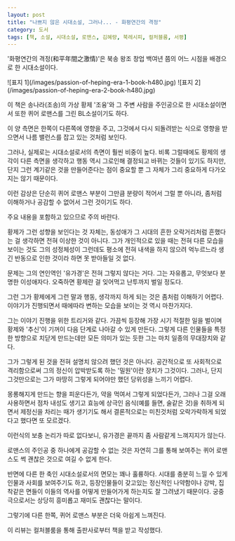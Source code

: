 ```yaml
---
layout: post
title: "나쁘지 않은 시대소설, 그러나... - 화평연간의 격정"
category: 도서
tags: [책, 소설, 시대소설, 로맨스, 김혜량, 북레시피, 컬처블룸, 서평]
---
```


'화평연간의 격정(和平年間之激情)'은
북송 왕조 창업 백여년 쯤의 어느 시점을 배경으로 한 시대소설이다.

<p class="center" markdown="1">
![표지 1](/images/passion-of-heping-era-1-book-h480.jpg)
![표지 2](/images/passion-of-heping-era-2-book-h480.jpg)
</p>

이 책은 송나라(조송)의 가상 황제 '조융'와 그 주변 사람을 주인공으로 한 시대소설이면서
또한 퀴어 로맨스를 그린 BL소설이기도 하다.

이 양 측면은 한쪽이 다른쪽에 영향을 주고,
그것에서 다시 되돌려받는 식으로 영향을 받으면서
나름 밸런스를 잡고 있는 것처럼 보인다.

그러나, 실제로는 시대소설로서의 측면이 훨씬 비중이 높다.
비록 그럴때에도 황제의 생각이 다른 측면을 생각하고
행동 역시 그로인해 결정되고 바뀌는 것들이 있기도 하지만,
단지 그런 계기같은 것을 만들어준다는 점이 중요할 뿐
그 자체가 그리 중요하게 다가오지는 않기 때문이다.

이런 감상은 단순히 퀴어 로맨스 부분이 그만큼 분량이 적어서 그럴 뿐 아니라,
좀처럼 이해하거나 공감할 수 없어서 그런 것이기도 하다.


<div class="im im-warning">
주요 내용을 포함하고 있으므로 주의 바란다.
</div>


황제가 그런 성향을 보인다는 것 자체는,
동성애가 그 시대의 흔한 오락거리처럼 흔했다는 걸 생각하면 전혀 이상한 것이 아니다.
그가 개인적으로 있을 때는 전혀 다른 모습을 보이는 것도
그의 성정체성이 그런데도
평소에 전혀 내색을 하지 않으려 억누르느라 생긴 반동으로 인한 것이라 하면 못 받아들일 것 없다.

문제는 그의 연인역인 '유가경'은 전혀 그렇지 않다는 거다.
그는 자유롭고, 무엇보다 분명한 이성애자다.
오죽하면 황제란 걸 잊어먹고 난투까지 벌일 정도다.

그런 그가 황제에게 그런 말과 행동, 생각까지 하게 되는 것은 좀처럼 이해하기 어렵다.
이야기가 진행되면서 때에따라 변하는 모습을 보이는 것 역시 마찬가지다.

그는 이야기 진행을 위한 트리거와 같다.
가끔씩 등장해 가장 시기 적절한 일을 벌이며
황제와 '추신'이 기꺼이 다음 단계로 나아갈 수 있게 만든다.
그렇게 다른 인물들을 특정한 방향으로 치닫게 만드는데만 모든 의미가 있는 듯한 그는
마치 일종의 무대장치와 같다.

그가 그렇게 된 것을 전혀 설명치 않으려 했던 것은 아니다.
공간적으로 또 사회적으로 격리함으로써 그의 정신이 압박받도록 하는 '밀원'이란 장치가 그것이다.
그러나, 단지 그것만으로는 그가 마땅히 그렇게 되어야만 했던 당위성을 느끼기 어렵다.

몽롱해지게 만드는 향을 피운다든가,
약을 먹여서 그렇게 되었다든가,
그러나 그걸 오래 사용하면서 점차 내성도 생기고
효능에 상극인 음식(예를 들면, 술같은 것)을 취하게 되면서
제정신을 차리는 때가 생기기도 해서
결론적으로는 미친것처럼 오락가락하게 되었다고 했다면 또 모르겠다.

이런식의 보충 논리가 따로 없다보니,
유가경은 끝까지 좀 사람같게 느껴지지가 않는다.

로맨스의 주인공 중 하나에게 공감할 수 없는 것은
자연히 그를 통해 보여주는 퀴어 로맨스도 썩 괜찮은 것으로 여길 수 없게 한다.

반면에 다른 한 축인 시대소설로서의 면모는 꽤나 훌륭하다.
시대를 충분히 느낄 수 있게 인물과 사회를 보여주기도 하고,
등장인물들이 갖고있는 정신적인 나약함이나 강박, 집착같은 면들이
이들의 역사를 어떻게 만들어가게 하는지도 잘 그려냈기 때문이다.
궁중극으로서는 상당히 흥미롭고 재미도 괜찮다는 말이다.

그렇기에 다른 한쪽,
퀴어 로맨스 부분은 더욱 아쉽게 느껴진다.



<div class="im im-info">
이 리뷰는 컬처블룸을 통해 출판사로부터 책을 받고 작성했다.
</div>
